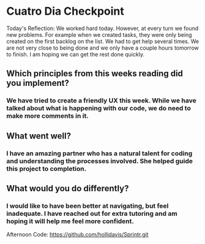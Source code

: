 # Cuatro Dia Checkpoint

Today's Reflection: We worked hard today.  However, at every turn we found new problems.  For example when we created tasks, they were only being created on the first backlog on the list.  We had to get help several times.  We are not very close to being done and we only have a couple hours tomorrow to finish.  I am hoping we can get the rest done quickly.  

## Which principles from this weeks reading did you implement?

### We have tried to create a friendly UX this week.  While we have talked about what is happening with our code, we do need to make more comments in it.

## What went well?

### I have an amazing partner who has a natural talent for coding and understanding the processes involved.  She helped guide this project to completion.

## What would you do differently?

### I would like to have been better at navigating, but feel inadequate.  I have reached out for extra tutoring and am hoping it will help me feel more confident.

Afternoon Code: https://github.com/hollidavis/Sprintr.git